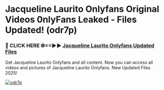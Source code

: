 # Jacqueline Laurito Onlyfans Original Videos 0nlyFans Leaked - Files Updated! (odr7p)

<h3>🔴 CLICK HERE 🌐==►► <a href="https://tinyurl.com/2wckxsce" rel="nofollow">Jacqueline Laurito Onlyfans Updated Files</a></h3>

Get Jacqueline Laurito Onlyfans and all content. Now you can access all videos and pictures of Jacqueline Laurito Onlyfans. New Updated Files 2025!

[![odr7p](https://i.imgur.com/AFduVYN.gif)](https://tinyurl.com/2wckxsce)
